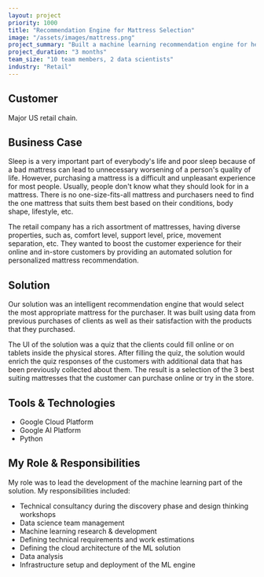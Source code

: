 ```yaml
---
layout: project
priority: 1000
title: "Recommendation Engine for Mattress Selection"
image: "/assets/images/mattress.png"
project_summary: "Built a machine learning recommendation engine for helping people select their most suitable mattress. I was leading the team responsible for developing the machine learning part of the solution."
project_duration: "3 months"
team_size: "10 team members, 2 data scientists"
industry: "Retail"
---
```


## Customer

Major US retail chain.

## Business Case

Sleep is a very important part of everybody's life and poor sleep because of a bad mattress can lead to unnecessary worsening of a person's quality of life. However, purchasing a mattress is a difficult and unpleasant experience for most people. Usually, people don't know what they should look for in a mattress. There is no one-size-fits-all mattress and purchasers need to find the one mattress that suits them best based on their conditions, body shape, lifestyle, etc.

The retail company has a rich assortment of mattresses, having diverse properties, such as, comfort level, support level, price, movement separation, etc. They wanted to boost the customer experience for their online and in-store customers by providing an automated solution for personalized mattress recommendation.

## Solution

Our solution was an intelligent recommendation engine that would select the most appropriate mattress for the purchaser. It was built using data from previous purchases of clients as well as their satisfaction with the products that they purchased.

The UI of the solution was a quiz that the clients could fill online or on tablets inside the physical stores. After filling the quiz, the solution would enrich the quiz responses of the customers with additional data that has been previously collected about them. The result is a selection of the 3 best suiting mattresses that the customer can purchase online or try in the store.

## Tools & Technologies

- Google Cloud Platform
- Google AI Platform
- Python

## My Role & Responsibilities

My role was to lead the development of the machine learning part of the solution. My responsibilities included:

- Technical consultancy during the discovery phase and design thinking workshops
- Data science team management
- Machine learning research & development
- Defining technical requirements and work estimations
- Defining the cloud architecture of the ML solution
- Data analysis
- Infrastructure setup and deployment of the ML engine
